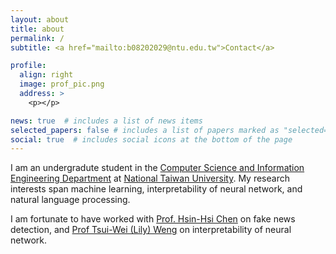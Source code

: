 ```yaml
---
layout: about
title: about
permalink: /
subtitle: <a href="mailto:b08202029@ntu.edu.tw">Contact</a>

profile:
  align: right
  image: prof_pic.png
  address: >
    <p></p>

news: true  # includes a list of news items
selected_papers: false # includes a list of papers marked as "selected={true}"
social: true  # includes social icons at the bottom of the page
---
```


I am an undergradute student in the [Computer Science and Information Engineering Department](https://www.csie.ntu.edu.tw) at [National Taiwan University](https://www.ntu.edu.tw). My research interests span machine learning, interpretability of neural network, and natural language processing.

I am fortunate to have worked with [Prof. Hsin-Hsi Chen](http://nlg.csie.ntu.edu.tw/advisor.php) on fake news detection, and [Prof Tsui-Wei (Lily) Weng](https://www.lilyweng.net) on interpretability of neural network.
